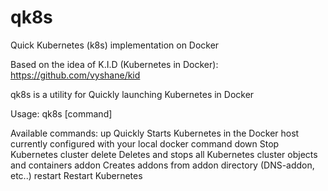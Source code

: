 # qk8s
Quick Kubernetes (k8s) implementation on Docker

Based on the idea of K.I.D (Kubernetes in Docker): https://github.com/vyshane/kid

qk8s is a utility for Quickly launching Kubernetes in Docker

Usage: qk8s [command]

Available commands:
  up       Quickly Starts Kubernetes in the Docker host currently configured with your local docker command
  down     Stop Kubernetes cluster
  delete   Deletes and stops all Kubernetes cluster objects and containers
  addon	   Creates addons from addon directory (DNS-addon, etc..)
  restart  Restart Kubernetes
